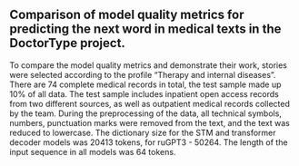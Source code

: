 ## Comparison of model quality metrics for predicting the next word in medical texts in the DoctorType project.

To compare the model quality metrics and demonstrate their work, stories were selected according to the profile “Therapy and internal diseases”.
There are 74 complete medical records in total, the test sample made up 10% of all data.
The test sample includes inpatient open access records from two different sources, as well as outpatient medical records collected by the team.
During the preprocessing of the data, all technical symbols, numbers, punctuation marks were removed from the text, and the text was reduced to lowercase.
The dictionary size for the STM and transformer decoder models was 20413 tokens, for ruGPT3 - 50264.
The length of the input sequence in all models was 64 tokens.
